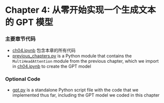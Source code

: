 # Chapter 4: 从零开始实现一个生成文本的 GPT 模型

### 主要章节代码

- [ch04.ipynb](ch04.ipynb) 包含本章的所有代码
- [previous_chapters.py](previous_chapters.py) is a Python module that contains the `MultiHeadAttention` module from the previous chapter, which we import in [ch04.ipynb](ch04.ipynb) to create the GPT model

### Optional Code

- [gpt.py](gpt.py) is a standalone Python script file with the code that we implemented thus far, including the GPT model we coded in this chapter

